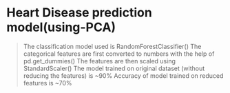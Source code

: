 # Heart Disease prediction model(using-PCA)

> The classification model used is RandomForestClassifier() <n>
> The categorical features are first converted to numbers with the help of pd.get_dummies()
> The features are then scaled using StandardScaler()
> The model trained on original dataset (without reducing the features) is ~90%
> Accuracy of model trained on reduced features is ~70%
